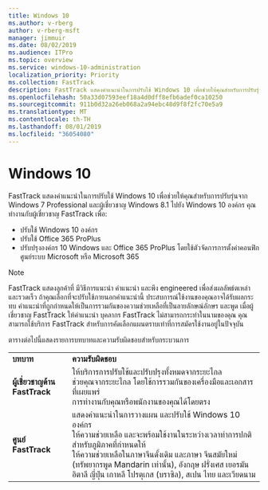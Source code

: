```yaml
---
title: Windows 10
ms.author: v-rberg
author: v-rberg-msft
manager: jimmuir
ms.date: 08/02/2019
ms.audience: ITPro
ms.topic: overview
ms.service: windows-10-administration
localization_priority: Priority
ms.collection: FastTrack
description: FastTrack แสดงคำแนะนำในการปรับใช้ Windows 10 เพื่อช่วยให้คุณสำหรับการปรับรุ่นจาก Windows 7 Professional และผู้เชี่ยวชาญ Windows 8.1 ไปยัง Windows 10 องค์กร
ms.openlocfilehash: 50a33d07593eef18a4d0dff8efb6adef0ca10250
ms.sourcegitcommit: 911b0d32a26eb068a2a94ebc48d9f8f2fc70e5a9
ms.translationtype: MT
ms.contentlocale: th-TH
ms.lasthandoff: 08/01/2019
ms.locfileid: "36054080"
---
```

# <a name="windows-10"></a>Windows 10

FastTrack แสดงคำแนะนำในการปรับใช้ Windows 10 เพื่อช่วยให้คุณสำหรับการปรับรุ่นจาก Windows 7 Professional และผู้เชี่ยวชาญ Windows 8.1 ไปยัง Windows 10 องค์กร คุณทำงานกับผู้เชี่ยวชาญ FastTrack เพื่อ:

- ปรับใช้ Windows 10 องค์กร
- ปรับใช้ Office 365 ProPlus 
- ปรับปรุงองค์กร 10 Windows และ Office 365 ProPlus โดยใช้ตัวจัดการการตั้งค่าคอนฟิกศูนย์ระบบ Microsoft หรือ Microsoft 365
  
> [!NOTE]
> FastTrack แสดงลูกค้าที่ มีวิธีการแนะนำ คำแนะนำ และพึง engineered เพื่อส่งผลลัพธ์ตเหล่า และรวดเร็ว ถ้าคุณเลือกที่จะปรับใช้ภายนอกคำแนะนำนี้ ประสบการณ์ใช้งานของคุณอาจได้รับผลกระทบ คำแนะนำที่ถูกกำหนดให้เป็นการรวมกันของความช่วยเหลือที่เป็นลายลักษณ์อักษร และพูด เมื่อผู้เชี่ยวชาญ FastTrack ให้คำแนะนำ บุคลากร FastTrack ไม่สามารถกระทำในนามของคุณ คุณสามารถใช้บริการ FastTrack สำหรับการคัดเลือกแผนตราบเท่าที่การสมัครใช้งานอยู่ในปัจจุบัน  
    
ตารางต่อไปนี้แสดงรายการบทบาทและความรับผิดชอบสำหรับกระบวนการ

|||
|:-----|:-----|
|**บทบาท** <br/> |**ความรับผิดชอบ** <br/> |
|**ผู้เชี่ยวชาญด้าน FastTrack** <br/> |ให้บริการการปรับใช้และปรับปรุงทั้งหมดจากระยะไกล  <br/> ช่วยคุณจากระยะไกล โดยใช้การรวมกันของเครื่องมือและเอกสารที่เผยแพร่ <br/> การทำงานกับคุณหรือพนักงานของคุณได้โดยตรง|
|**ศูนย์ FastTrack**  <br/> |แสดงคำแนะนำในการวางแผน และปรับใช้ Windows 10 องค์กร   <br/> ให้ความช่วยเหลือ และจะพร้อมใช้งานในระหว่างเวลาทำการปกติสำหรับภูมิภาคที่กำหนดให้ <br/> ให้ความช่วยเหลือในภาษาจีนดั้งเดิม และภาษา จีนสมัยใหม่ (ทรัพยากรพูด Mandarin เท่านั้น), อังกฤษ ฝรั่งเศส เยอรมัน อิตาลี ญี่ปุ่น เกาหลี โปรตุเกส (บราซิล), สเปน ไทย และเวียดนาม|
 

 